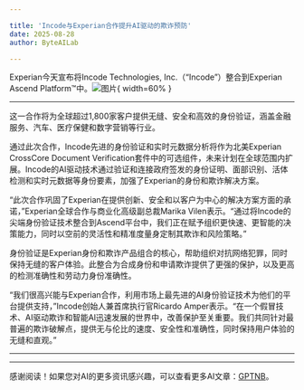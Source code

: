 ```yaml
---

title: 'Incode与Experian合作提升AI驱动的欺诈预防'
date: 2025-08-28
author: ByteAILab

---
```


Experian今天宣布将Incode Technologies, Inc.（“Incode”）整合到Experian Ascend Platform™中。![图片](https://ai-techpark.com/wp-content/uploads/Incode-Joins.jpg){ width=60% }

---
这一合作将为全球超过1,800家客户提供无缝、安全和高效的身份验证，涵盖金融服务、汽车、医疗保健和数字营销等行业。

通过此次合作，Incode先进的身份验证和实时元数据分析将作为北美Experian CrossCore Document Verification套件中的可选组件，未来计划在全球范围内扩展。Incode的AI驱动技术通过验证和连接政府签发的身份证明、面部识别、活体检测和实时元数据等身份要素，加强了Experian的身份和欺诈解决方案。

“此次合作巩固了Experian在提供创新、安全和以客户为中心的解决方案方面的承诺，”Experian全球合作与商业化高级副总裁Marika Vilen表示。“通过将Incode的尖端身份验证技术整合到Ascend平台中，我们正在赋予组织更快速、更智能的决策能力，同时以空前的灵活性和精准度量身定制其欺诈和风险策略。”

身份验证是Experian身份和欺诈产品组合的核心，帮助组织对抗网络犯罪，同时保持无缝的客户体验。此整合为合成身份和申请欺诈提供了更强的保护，以及更高的检测准确性和劳动力身份准确性。

“我们很高兴能与Experian合作，利用市场上最先进的AI身份验证技术为他们的平台提供支持，”Incode创始人兼首席执行官Ricardo Amper表示。“在一个假冒技术、AI驱动欺诈和智能AI迅速发展的世界中，改善保护至关重要。我们共同针对最普遍的欺诈破解点，提供无与伦比的速度、安全性和准确性，同时保持用户体验的无缝和直观。”

---
---
感谢阅读！如果您对AI的更多资讯感兴趣，可以查看更多AI文章：[GPTNB](https://gptnb.com)。